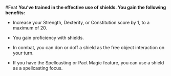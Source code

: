 #Feat
**You’ve trained in the effective use of shields. You gain the following benefits:**

* Increase your Strength, Dexterity, or Constitution score by 1, to a maximum of 20.
 
* You gain proficiency with shields.

* In combat, you can don or doff a shield as the free object interaction on your turn.

*  If you have the Spellcasting or Pact Magic feature, you can use a shield as a spellcasting focus.